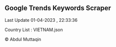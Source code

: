 

## Google Trends Keywords Scraper 
 
Last Update 01-04-2023 , 22:33:36

Country List :
VIETNAM.json



© Abdul Muttaqin 
